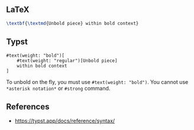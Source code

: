 ## LaTeX

```latex
\textbf{\textmd{Unbold piece} within bold context}
```




## Typst

```typst
#text(weight: "bold")[
    #text(weight: "regular")[Unbold piece]
    within bold context
]
```

To unbold on the fly, you must use `#text(weight: "bold")`. You cannot use `*asterisk notation*` or `#strong` command.



## References

- https://typst.app/docs/reference/syntax/
